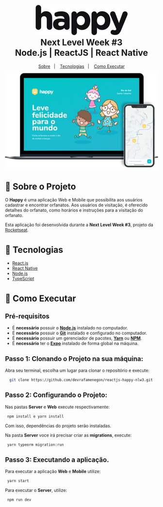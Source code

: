 <h1 align="center">
    <img alt="Proffy" src=".github/logo.svg" height="100px" />
    <br>Next Level Week #3<br/>
    Node.js | ReactJS | React Native
</h1>

<p align="center">
  <a href="#sobre">Sobre</a>&nbsp;&nbsp;&nbsp;|&nbsp;&nbsp;&nbsp;
  <a href="#tecnologias">Tecnologias</a>&nbsp;&nbsp;&nbsp;|&nbsp;&nbsp;&nbsp;
  <a href="#executar">Como Executar</a>
</p>

<p align="center">
    <img alt="Design do Projeto" width="650px" src=".github/laptop-happy.png" />
<p>

<a id="sobre"></a>

# 📖 Sobre o Projeto

O **Happy** é uma aplicação Web e Mobile que possibilita aos usuários cadastrar e encontrar orfanatos. Aos usuários de visitação, é oferecido detalhes do orfanato, como horários e instruções para a visitação do orfanato.

Esta aplicação foi desenvolvida durante a **Next Level Week #3**, projeto da [Rocketseat](https://rocketseat.com.br/).

<a id="tecnologias"></a>

# 🔩 Tecnologias

- [React.js](https://pt-br.reactjs.org/)
- [React Native](https://reactnative.dev/)
- [Node.js](https://nodejs.org/en/)
- [TypeScript](https://www.typescriptlang.org/)

<a id="executar"></a>

# 🤔 Como Executar

<h2><strong>Pré-requisitos</strong></h2>

- É **necessário** possuir o **[Node.js](https://nodejs.org/en/)** instalado no computador.
- É **necessário** possuir o **[Git](https://git-scm.com/)** instalado e configurado no computador.
- É **necessário** possuir um gerenciador de pacotes, **[Yarn](https://yarnpkg.com/)** ou **[NPM](https://www.npmjs.com/)**.
- É **necessário** ter o **[Expo](https://expo.io/)** instalado de forma global na máquina.

## Passo 1: Clonando o Projeto na sua máquina:

Abra seu terminal, escolha um lugar para clonar o repositório e execute:

```sh
  git clone https://github.com/devrafamenegon/reactjs-happy-nlw3.git
```

## Passo 2: Configurando o Projeto:

Nas pastas **Server** e **Web** execute respectivamente:

```sh
 npm install e yarn install
```

Com isso, dependências do projeto serão instaladas.

Na pasta **Server** voce irá precisar criar as **migrations**, execute:

```sh
 yarn typeorm migration:run
```

## Passo 3: Executando a aplicação.

Para executar a aplicação **Web** e **Mobile** utilize:

```sh
 yarn start
```

Para executar o **Server**, utilize:

```sh
 npm run dev
```
